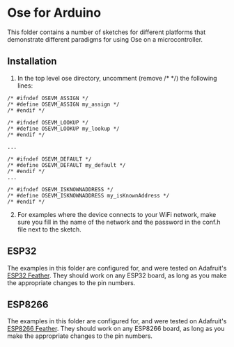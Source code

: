 # Ose for Arduino

This folder contains a number of sketches for different platforms that 
demonstrate different paradigms for using Ose on a microcontroller.

## Installation

1. In the top level ose directory, uncomment (remove /* */)
the following lines:

```
/* #ifndef OSEVM_ASSIGN */
/* #define OSEVM_ASSIGN my_assign */
/* #endif */

/* #ifndef OSEVM_LOOKUP */
/* #define OSEVM_LOOKUP my_lookup */
/* #endif */

...

/* #ifndef OSEVM_DEFAULT */
/* #define OSEVM_DEFAULT my_default */
/* #endif */
...

/* #ifndef OSEVM_ISKNOWNADDRESS */
/* #define OSEVM_ISKNOWNADDRESS my_isKnownAddress */
/* #endif */
```

2. For examples where the device connects to your WiFi network, make sure
you fill in the name of the network and the password in the conf.h file
next to the sketch.

## ESP32

The examples in this folder are configured for, and were tested on
Adafruit's 
[ESP32 Feather](https://learn.adafruit.com/adafruit-huzzah32-esp32-feather/pinouts).
They should work on any ESP32 board, as long as
you make the appropriate changes to the pin numbers.

## ESP8266

The examples in this folder are configured for, and were tested on
Adafruit's 
[ESP8266 Feather](https://learn.adafruit.com/adafruit-feather-huzzah-esp8266/pinouts).
They should work on any ESP8266 board, as long as
you make the appropriate changes to the pin numbers.
